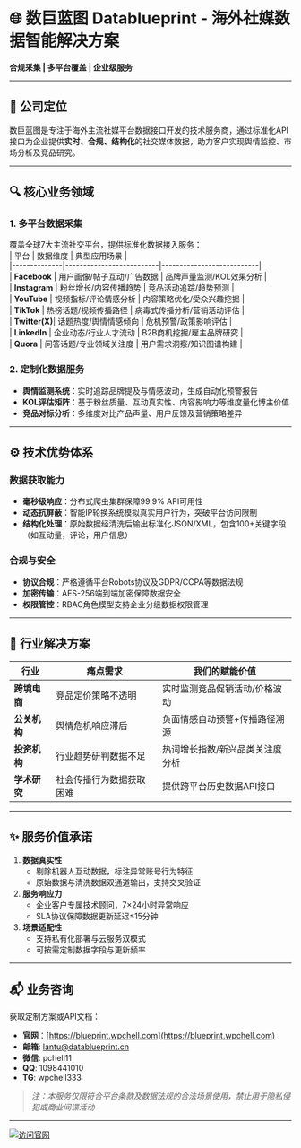 # 🌐 数巨蓝图 Datablueprint - 海外社媒数据智能解决方案  
**合规采集 | 多平台覆盖 | 企业级服务**  

---

## 📌 公司定位  
数巨蓝图是专注于海外主流社媒平台数据接口开发的技术服务商，通过标准化API接口为企业提供**实时、合规、结构化**的社交媒体数据，助力客户实现舆情监控、市场分析及竞品研究。  

---

## 🔍 核心业务领域  
### 1. 多平台数据采集  
覆盖全球7大主流社交平台，提供标准化数据接入服务：  
| 平台         | 数据维度                  | 典型应用场景                |  
|--------------|--------------------------|---------------------------|  
| **Facebook**  | 用户画像/帖子互动/广告数据 | 品牌声量监测/KOL效果分析    |  
| **Instagram** | 粉丝增长/内容传播趋势      | 竞品活动追踪/趋势预测       |  
| **YouTube**   | 视频指标/评论情感分析      | 内容策略优化/受众兴趣挖掘   |  
| **TikTok**    | 热榜话题/视频传播路径      | 病毒式传播分析/营销活动评估 |  
| **Twitter(X)**| 话题热度/舆情情感倾向      | 危机预警/政策影响评估       |  
| **LinkedIn**  | 企业动态/行业人才流动      | B2B商机挖掘/雇主品牌研究    |  
| **Quora**     | 问答话题/专业领域关注度    | 用户需求洞察/知识图谱构建   |  

### 2. 定制化数据服务  
- **舆情监测系统**：实时追踪品牌提及与情感波动，生成自动化预警报告  
- **KOL评估矩阵**：基于粉丝质量、互动真实性、内容影响力等维度量化博主价值  
- **竞品对标分析**：多维度对比产品声量、用户反馈及营销策略差异 

---

## ⚙️ 技术优势体系  
### 数据获取能力  
- **毫秒级响应**：分布式爬虫集群保障99.9% API可用性  
- **动态抗屏蔽**：智能IP轮换系统模拟真实用户行为，突破平台访问限制  
- **结构化处理**：原始数据经清洗后输出标准化JSON/XML，包含100+关键字段（如互动量，评论，用户信息）  

### 合规与安全  
- **协议合规**：严格遵循平台Robots协议及GDPR/CCPA等数据法规  
- **加密传输**：AES-256端到端加密保障数据安全  
- **权限管控**：RBAC角色模型支持企业分级数据权限管理

---

## 🎯 行业解决方案  
| 行业          | 痛点需求                  | 我们的赋能价值                |  
|---------------|--------------------------|-----------------------------|  
| **跨境电商**  | 竞品定价策略不透明        | 实时监测竞品促销活动/价格波动 |  
| **公关机构**  | 舆情危机响应滞后          | 负面情感自动预警+传播路径溯源 |  
| **投资机构**  | 行业趋势研判数据不足      | 热词增长指数/新兴品类关注度分析 |  
| **学术研究**  | 社会传播行为数据获取困难  | 提供跨平台历史数据API接口     |  

---

## ✨ 服务价值承诺  
1. **数据真实性**  
   - 剔除机器人互动数据，标注异常账号行为特征  
   - 原始数据与清洗数据双通道输出，支持交叉验证  
2. **服务响应力**  
   - 企业客户专属技术顾问，7×24小时异常响应  
   - SLA协议保障数据更新延迟≤15分钟
3. **场景适配性**  
   - 支持私有化部署与云服务双模式  
   - 可按需定制数据字段与更新频率  

---

## 📬 业务咨询  
获取定制方案或API文档：  
- **官网**：[https://blueprint.wpchell.com](https://blueprint.wpchell.com)  
- **邮箱**: lantu@datablueprint.cn  
- **微信**: pchell11
- **QQ**: 1098441010
- **TG**: wpchell333 
> *注：本服务仅限符合平台条款及数据法规的合法场景使用，禁止用于隐私侵犯或商业间谍活动*  

---
[![访问官网](https://img.shields.io/badge/探索数据解决方案-数巨蓝图官网-3a86ff?style=for-the-badge)](https://blueprint.wpchell.com)
